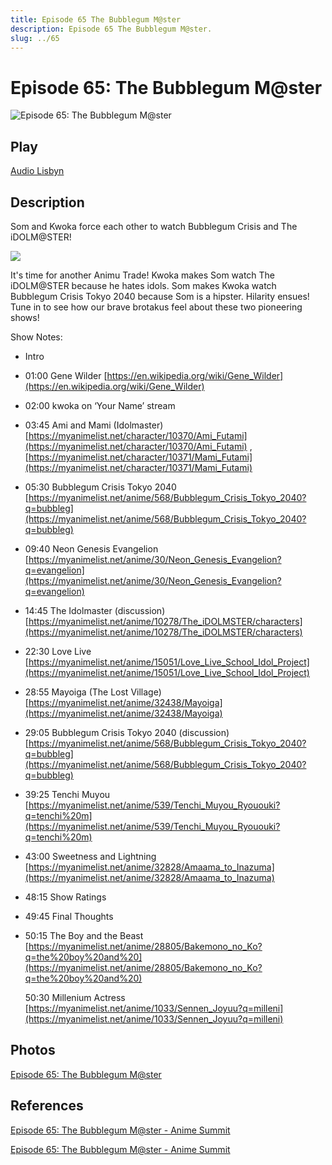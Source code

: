 ```yaml
---
title: Episode 65 The Bubblegum M@ster
description: Episode 65 The Bubblegum M@ster.
slug: ../65
---
```


# Episode 65: The Bubblegum M@ster

![Episode 65: The Bubblegum M@ster](https://i.imgur.com/UTcsEWc.png)

## Play

[Audio Lisbyn](http://traffic.libsyn.com/ranime/final_65_mixdown.mp3)

## Description

Som and Kwoka force each other to watch Bubblegum Crisis and The iDOLM@STER!

[![](https://i.imgur.com/EPnQc1R.png)](http://traffic.libsyn.com/ranime/final_65_mixdown.mp3)

It's time for another Animu Trade! Kwoka makes Som watch The iDOLM@STER because he hates idols. Som makes Kwoka watch Bubblegum Crisis Tokyo 2040 because Som is a hipster. Hilarity ensues! Tune in to see how our brave brotakus feel about these two pioneering shows!

Show Notes:

*   Intro
*   01:00 Gene Wilder [https://en.wikipedia.org/wiki/Gene_Wilder](https://en.wikipedia.org/wiki/Gene_Wilder)
*   02:00 kwoka on ‘Your Name’ stream
*   03:45 Ami and Mami (Idolmaster) [https://myanimelist.net/character/10370/Ami_Futami](https://myanimelist.net/character/10370/Ami_Futami) , [https://myanimelist.net/character/10371/Mami_Futami](https://myanimelist.net/character/10371/Mami_Futami)
*   05:30 Bubblegum Crisis Tokyo 2040 [https://myanimelist.net/anime/568/Bubblegum_Crisis_Tokyo_2040?q=bubbleg](https://myanimelist.net/anime/568/Bubblegum_Crisis_Tokyo_2040?q=bubbleg)
*   09:40 Neon Genesis Evangelion [https://myanimelist.net/anime/30/Neon_Genesis_Evangelion?q=evangelion](https://myanimelist.net/anime/30/Neon_Genesis_Evangelion?q=evangelion)
*   14:45 The Idolmaster (discussion) [https://myanimelist.net/anime/10278/The_iDOLMSTER/characters](https://myanimelist.net/anime/10278/The_iDOLMSTER/characters)
*   22:30 Love Live [https://myanimelist.net/anime/15051/Love_Live_School_Idol_Project](https://myanimelist.net/anime/15051/Love_Live_School_Idol_Project)
*   28:55 Mayoiga (The Lost Village) [https://myanimelist.net/anime/32438/Mayoiga](https://myanimelist.net/anime/32438/Mayoiga)
*   29:05 Bubblegum Crisis Tokyo 2040 (discussion) [https://myanimelist.net/anime/568/Bubblegum_Crisis_Tokyo_2040?q=bubbleg](https://myanimelist.net/anime/568/Bubblegum_Crisis_Tokyo_2040?q=bubbleg)
*   39:25 Tenchi Muyou [https://myanimelist.net/anime/539/Tenchi_Muyou_Ryououki?q=tenchi%20m](https://myanimelist.net/anime/539/Tenchi_Muyou_Ryououki?q=tenchi%20m)
*   43:00 Sweetness and Lightning [https://myanimelist.net/anime/32828/Amaama_to_Inazuma](https://myanimelist.net/anime/32828/Amaama_to_Inazuma)
*   48:15 Show Ratings
*   49:45 Final Thoughts
*   50:15 The Boy and the Beast [https://myanimelist.net/anime/28805/Bakemono_no_Ko?q=the%20boy%20and%20](https://myanimelist.net/anime/28805/Bakemono_no_Ko?q=the%20boy%20and%20)  

    50:30 Millenium Actress [https://myanimelist.net/anime/1033/Sennen_Joyuu?q=milleni](https://myanimelist.net/anime/1033/Sennen_Joyuu?q=milleni)

## Photos

[Episode 65: The Bubblegum M@ster](https://i.imgur.com/UTcsEWc.png)

## References

[Episode 65: The Bubblegum M@ster - Anime Summit](https://web.archive.org/web/20220128004626/http://animesummit.net/episode-65-the-bubblegum-m-ster)

[Episode 65: The Bubblegum M@ster - Anime Summit](http://animesummit.net/episode-65-the-bubblegum-m-ster)